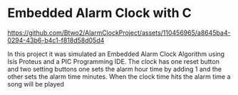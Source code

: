 # Embedded Alarm Clock with C  

https://github.com/Btwo2/AlarmClockProject/assets/110456965/a8645ba4-0294-43b6-b4c1-f818d58d05d4

In this project it was simulated an Embedded Alarm Clock Algorithm using Isis Proteus and a PIC Programming IDE. The clock has one reset button and two setting buttons one sets the alarm hour time by adding 1 and the other sets the alarm time minutes. When the clock time hits the alarm time a song will be played

